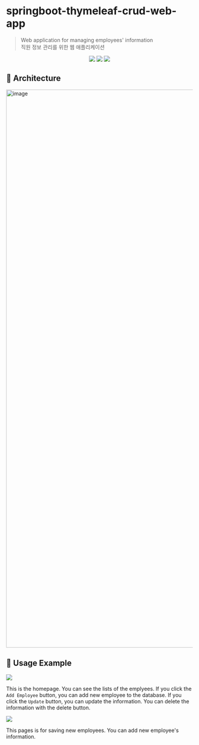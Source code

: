 # springboot-thymeleaf-crud-web-app
> Web application for managing employees' information  
> 직원 정보 관리를 위한 웹 애플리케이션

<p align="center">
  <img src="https://img.shields.io/badge/java-1.8-%236DB33F?style=flat&logo=java">
  <img src="https://img.shields.io/badge/springboot-2.6.3-%6DB33F?style=flat&logo=springboot">
  <img src="https://img.shields.io/badge/bootstrap-5.1.3-%7952B3?style=flat&logo=bootstrap">
</p>


## 🌱 Architecture
<img width="1503" alt="image" src="https://user-images.githubusercontent.com/86591021/154639928-27a083bf-d38d-4cba-a034-1bea621bc50e.png">

## 🌱 Usage Example

<img src="https://user-images.githubusercontent.com/86591021/154641892-3a6cfe4b-4610-4e22-a89f-93d94ab23d15.png">

This is the homepage. You can see the lists of the emplyees. If you click the `Add Employee` button, you can add new employee to the database.
If you click the `Update` button, you can update the information. You can delete the information with the delete button.

<img src="https://user-images.githubusercontent.com/86591021/154662530-678d7e23-3831-4183-b008-a52fa53343af.png">

This pages is for saving new employees. You can add new employee's information.
